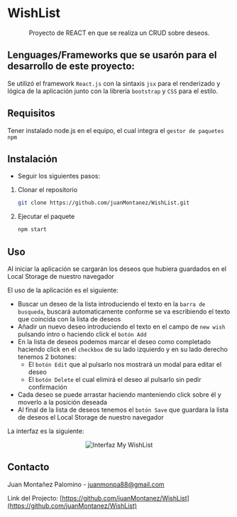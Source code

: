 # WishList
<p align="center">
    Proyecto de REACT en que se realiza un CRUD sobre deseos.
    <br />
</p>

## Lenguages/Frameworks que se usarón para el desarrollo de este proyecto:
Se utilizó el framework `React.js` con la sintaxis `jsx` para el renderizado y lógica de la aplicación junto con la librería `bootstrap` y `CSS` para el estilo.

## Requisitos
Tener instalado node.js en el equipo, el cual integra el `gestor de paquetes npm`

## Instalación
* Seguir los siguientes pasos:

1. Clonar el repositorio
   ```sh
   git clone https://github.com/juanMontanez/WishList.git
   ```
2. Ejecutar el paquete 
   ```sh
   npm start
   ```
## Uso
Al iniciar la aplicación se cargarán los deseos que hubiera guardados en el Local Storage de nuestro navegador

El uso de la aplicación es el siguiente:

* Buscar un deseo de la lista introduciendo el texto en la `barra de busqueda`, buscará automaticamente conforme se va escribiendo el texto que coincida con la lista de deseos
* Añadir un nuevo deseo introduciendo el texto en el campo de `new wish` pulsando intro o haciendo click el `botón Add` 
* En la lista de deseos podemos marcar el deseo como completado haciendo click en el `checkbox` de su lado izquierdo y en su lado derecho tenemos 2 botones:
    * El `botón Edit` que al pulsarlo nos mostrará un modal para editar el deseo
    * El `botón Delete` el cual elimirá el deseo al pulsarlo sin pedir confirmación
* Cada deseo se puede arrastar haciendo manteniendo click sobre él y moverlo a la posición deseada 
* Al final de la lista de deseos tenemos el `botón Save` que guardara la lista de deseos el  Local Storage de nuestro navegador

La interfaz es la siguiente:

<p align="center">
  <img src="https://i.ibb.co/BCZ1RGs/My-Wish-List.jpg" title="Interfaz My WishList">
</p>

## Contacto

Juan Montañez Palomino - juanmonpa88@gmail.com

Link del Projecto: [https://github.com/juanMontanez/WishList](https://github.com/juanMontanez/WishList)
